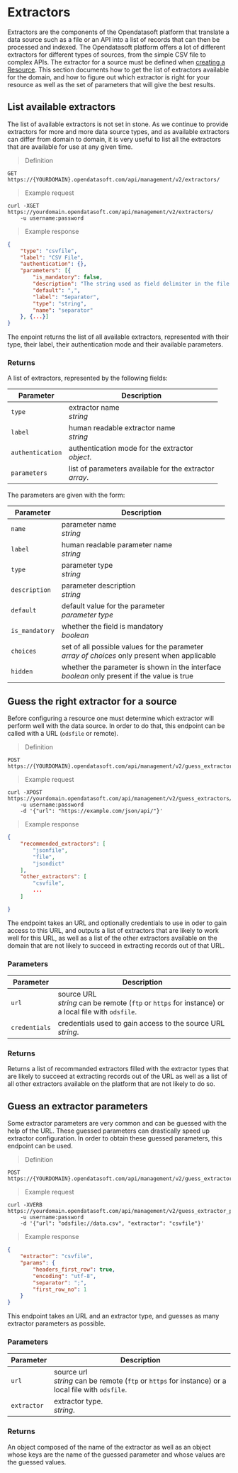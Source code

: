 # Extractors

Extractors are the components of the Opendatasoft platform that translate a data source such as a file or an API into a list of records that can then be processed and indexed. The Opendatasoft platform offers a lot of different extractors for different types of sources, from the simple CSV file to complex APIs. The extractor for a source must be defined when [creating a Resource](#create-a-new-resource). This section documents how to get the list of extractors available for the domain, and how to figure out which extractor is right for your resource as well as the set of parameters that will give the best results.

## List available extractors

The list of available extractors is not set in stone. As we continue to provide extractors for more and more data source types, and as available extractors can differ from domain to domain, it is very useful to list all the extractors that are available for use at any given time. 

> Definition

```HTTP
GET https://{YOURDOMAIN}.opendatasoft.com/api/management/v2/extractors/
```

> Example request

```HTTP
curl -XGET https://yourdomain.opendatasoft.com/api/management/v2/extractors/
    -u username:password
```

> Example response

```json
{
    "type": "csvfile",
    "label": "CSV File",
    "authentication": {},
    "parameters": [{
        "is_mandatory": false,
        "description": "The string used as field delimiter in the file.",
        "default": ",",
        "label": "Separator",
        "type": "string",
        "name": "separator"
    }, {...}]
}
```

The enpoint returns the list of all available extractors, represented with their type, their label, their authentication mode and their available parameters.

### Returns
A list of extractors, represented by the following fields:

Parameter | Description
--------- | -----------
`type` | extractor name <br> *string*
`label` | human readable extractor name <br> *string*
`authentication` | authentication mode for the extractor <br> *object*.
`parameters` | list of parameters available for the extractor <br> *array*.

The parameters are given with the form:

Parameter | Description
--------- | -----------
`name` | parameter name <br> *string*
`label` | human readable parameter name <br> *string*
`type` | parameter type <br> *string*
`description` | parameter description <br> *string*
`default` | default value for the parameter <br> *parameter type*
`is_mandatory` | whether the field is mandatory <br> *boolean*
`choices` | set of all possible values for the parameter <br> *array of choices* only present when applicable
`hidden` | whether the parameter is shown in the interface <br> *boolean* only present if the value is true

## Guess the right extractor for a source

Before configuring a resource one must determine which extractor will perform well with the data source. In order to do that, this endpoint can be called with a URL (`odsfile` or remote).

> Definition

```HTTP
POST https://{YOURDOMAIN}.opendatasoft.com/api/management/v2/guess_extractors/
```

> Example request

```HTTP
curl -XPOST https://yourdomain.opendatasoft.com/api/management/v2/guess_extractors/
    -u username:password
    -d '{"url": "https://example.com/json/api/"}'
```

> Example response

```json
{
    "recommended_extractors": [
        "jsonfile",
        "file",
        "jsondict"
    ],
    "other_extractors": [
        "csvfile",
        ...
    ]

}
```

The endpoint takes an URL and optionally credentials to use in oder to gain access to this URL, and outputs a list of extractors that are likely to work well for this URL, as well as a list of the other extractors available on the domain that are not likely to succeed in extracting records out of that URL. 

### Parameters

Parameter | Description
--------- | -----------
`url` | source URL <br> *string* can be remote (`ftp` or `https` for instance) or a local file with `odsfile`.
`credentials` | credentials used to gain access to the source URL <br> *string*.

### Returns
Returns a list of recommanded extractors filled with the extractor types that are likely to succeed at extracting records out of the URL as well as a list of all other extractors available on the platform that are not likely to do so.


## Guess an extractor parameters

Some extractor parameters are very common and can be guessed with the help of the URL. These guessed parameters can drastically speed up extractor configuration. In order to obtain these guessed parameters, this endpoint can be used.

> Definition

```HTTP
POST https://{YOURDOMAIN}.opendatasoft.com/api/management/v2/guess_extractor_params/
```

> Example request

```HTTP
curl -XVERB https://yourdomain.opendatasoft.com/api/management/v2/guess_extractor_params/
    -u username:password
    -d '{"url": "odsfile://data.csv", "extractor": "csvfile"}'
```

> Example response

```json
{
    "extractor": "csvfile",
    "params": {
        "headers_first_row": true,
        "encoding": "utf-8",
        "separator": ";",
        "first_row_no": 1
    }
}
```

This endpoint takes an URL and an extractor type, and guesses as many extractor parameters as possible.

### Parameters

Parameter | Description
--------- | -----------
`url` | source url <br> *string* can be remote (`ftp` or `https` for instance) or a local file with `odsfile`.
`extractor` | extractor type. <br> *string*.

### Returns
An object composed of the name of the extractor as well as an object whose keys are the name of the guessed parameter and whose values are the guessed values.

